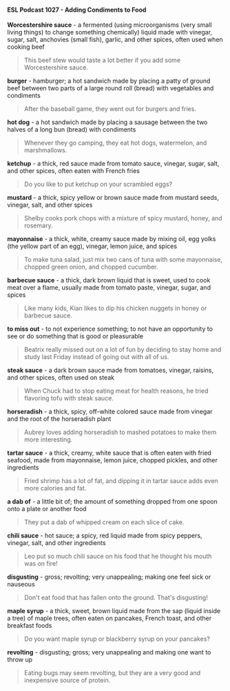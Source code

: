 #### ESL Podcast 1027 - Adding Condiments to Food

**Worcestershire sauce** - a fermented (using microorganisms (very small living
things) to change something chemically) liquid made with vinegar, sugar, salt,
anchovies (small fish), garlic, and other spices, often used when cooking beef

> This beef stew would taste a lot better if you add some Worcestershire sauce.

**burger** - hamburger; a hot sandwich made by placing a patty of ground beef
between two parts of a large round roll (bread) with vegetables and condiments

> After the baseball game, they went out for burgers and fries.

**hot dog** - a hot sandwich made by placing a sausage between the two halves of
a long bun (bread) with condiments

> Whenever they go camping, they eat hot dogs, watermelon, and marshmallows.

**ketchup** - a thick, red sauce made from tomato sauce, vinegar, sugar, salt, and
other spices, often eaten with French fries

> Do you like to put ketchup on your scrambled eggs?

**mustard** - a thick, spicy yellow or brown sauce made from mustard seeds,
vinegar, salt, and other spices

> Shelby cooks pork chops with a mixture of spicy mustard, honey, and
rosemary.

**mayonnaise** - a thick, white, creamy sauce made by mixing oil, egg yolks (the
yellow part of an egg), vinegar, lemon juice, and spices

> To make tuna salad, just mix two cans of tuna with some mayonnaise, chopped
green onion, and chopped cucumber.

**barbecue sauce** - a thick, dark brown liquid that is sweet, used to cook meat
over a flame, usually made from tomato paste, vinegar, sugar, and spices

> Like many kids, Kian likes to dip his chicken nuggets in honey or barbecue
sauce.

**to miss out** - to not experience something; to not have an opportunity to see or
do something that is good or pleasurable

> Beatrix really missed out on a lot of fun by deciding to stay home and study last
Friday instead of going out with all of us.

**steak sauce** - a dark brown sauce made from tomatoes, vinegar, raisins, and
other spices, often used on steak

> When Chuck had to stop eating meat for health reasons, he tried flavoring tofu
with steak sauce.

**horseradish** - a thick, spicy, off-white colored sauce made from vinegar and the
root of the horseradish plant

> Aubrey loves adding horseradish to mashed potatoes to make them more
interesting.

**tartar sauce** - a thick, creamy, white sauce that is often eaten with fried seafood,
made from mayonnaise, lemon juice, chopped pickles, and other ingredients

> Fried shrimp has a lot of fat, and dipping it in tartar sauce adds even more
calories and fat.

**a dab of** - a little bit of; the amount of something dropped from one spoon onto a
plate or another food

> They put a dab of whipped cream on each slice of cake.

**chili sauce** - hot sauce; a spicy, red liquid made from spicy peppers, vinegar,
salt, and other ingredients

> Leo put so much chili sauce on his food that he thought his mouth was on fire!

**disgusting** - gross; revolting; very unappealing; making one feel sick or
nauseous

> Don't eat food that has fallen onto the ground. That's disgusting!

**maple syrup** - a thick, sweet, brown liquid made from the sap (liquid inside a
tree) of maple trees, often eaten on pancakes, French toast, and other breakfast
foods

> Do you want maple syrup or blackberry syrup on your pancakes?

**revolting** - disgusting; gross; very unappealing and making one want to throw
up

> Eating bugs may seem revolting, but they are a very good and inexpensive
source of protein.

